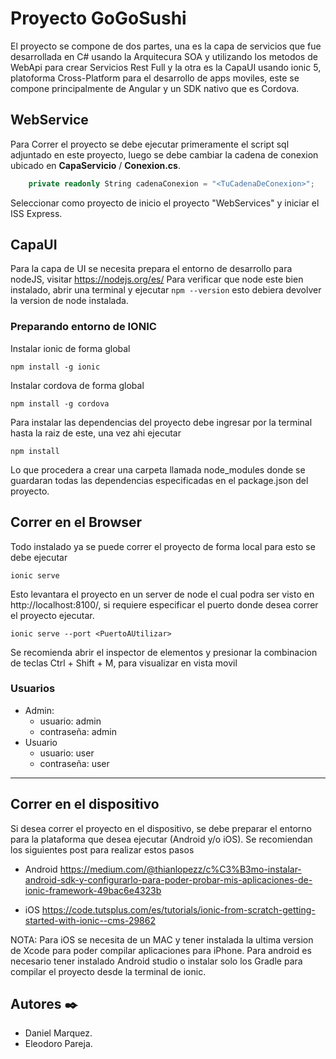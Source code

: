 

# Proyecto GoGoSushi

El proyecto se compone de dos partes, una es la capa de servicios que fue desarrollada en C# usando la Arquitecura SOA y utilizando los metodos de WebApi para crear Servicios Rest Full y la otra es la CapaUI usando ionic 5, platoforma Cross-Platform para el desarrollo de apps moviles, este  se compone principalmente de Angular y un SDK nativo que es Cordova.

## WebService

Para Correr el proyecto se debe ejecutar primeramente el script sql adjuntado en este proyecto, luego se debe cambiar la cadena de conexion ubicado en **CapaServicio** / **Conexion.cs**.

```csharp
    private readonly String cadenaConexion = "<TuCadenaDeConexion>";
```

Seleccionar como proyecto de inicio el proyecto "WebServices" y iniciar el ISS Express.

## CapaUI
Para la capa de UI se necesita prepara el entorno de desarrollo para nodeJS, visitar https://nodejs.org/es/
Para verificar que node este bien instalado, abrir una terminal y ejecutar ```npm --version``` esto debiera devolver la version de node instalada.

### Preparando entorno de IONIC

Instalar ionic de forma global 
```
npm install -g ionic
```

Instalar cordova de forma global
```
npm install -g cordova
```

Para instalar las dependencias del proyecto debe ingresar por la terminal hasta la raiz de este, una vez ahi ejecutar 
```
npm install
```
Lo que procedera a crear una carpeta llamada node_modules donde se guardaran todas las dependencias especificadas en el package.json del proyecto.

## Correr en el Browser
Todo instalado ya se puede correr el proyecto de forma local para esto se debe ejecutar
```
ionic serve
```
Esto levantara el proyecto en un server de node el cual podra ser visto en http://localhost:8100/, si requiere especificar el puerto donde desea correr el proyecto ejecutar.

```
ionic serve --port <PuertoAUtilizar>
```

Se recomienda abrir el inspector de elementos y presionar la combinacion de teclas Ctrl + Shift + M, para visualizar en vista movil

### Usuarios
* Admin: 
	* usuario: admin
	* contraseña: admin
* Usuario
	* usuario: user
	* contraseña: user
--------------------

## Correr en el dispositivo
Si desea correr el proyecto en el dispositivo, se debe preparar el entorno para la plataforma que desea ejecutar (Android y/o iOS).
Se recomiendan los siguientes post para realizar estos pasos

- Android
https://medium.com/@thianlopezz/c%C3%B3mo-instalar-android-sdk-y-configurarlo-para-poder-probar-mis-aplicaciones-de-ionic-framework-49bac6e4323b

- iOS
https://code.tutsplus.com/es/tutorials/ionic-from-scratch-getting-started-with-ionic--cms-29862

NOTA: Para iOS se necesita de un MAC y tener instalada la ultima version de Xcode para poder compilar aplicaciones para iPhone. 
Para android es necesario tener instalado Android studio o instalar solo los Gradle para compilar el proyecto desde la terminal de ionic.


## Autores ✒️

- Daniel Marquez. 
- Eleodoro Pareja. 